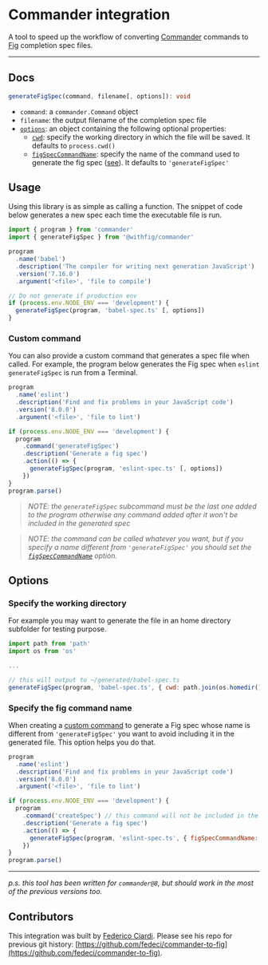 # Commander integration
A tool to speed up the workflow of converting [Commander](https://github.com/tj/commander.js) commands to [Fig](https://github.com/withfig/autocomplete) completion spec files.

---

## Docs

```ts
generateFigSpec(command, filename[, options]): void
```

- `command`: a `commander.Command` object
- `filename`: the output filename of the completion spec file
- [`options`](#options): an object containing the following optional properties:
  - [`cwd`](#specify-the-working-directory): specify the working directory in which the file will be saved. It defaults to `process.cwd()`
  - [`figSpecCommandName`](#specify-the-fig-command-name): specify the name of the command used to generate the fig spec ([see](#custom-command)). It defaults to `'generateFigSpec'`

## Usage
Using this library is as simple as calling a function.
The snippet of code below generates a new spec each time the executable file is run.
```js
import { program } from 'commander'
import { generateFigSpec } from '@withfig/commander'

program
  .name('babel')
  .description('The compiler for writing next generation JavaScript')
  .version('7.16.0')
  .argument('<file>', 'file to compile')

// Do not generate if production env
if (process.env.NODE_ENV === 'development') {
  generateFigSpec(program, 'babel-spec.ts' [, options])
}
```

### Custom command
You can also provide a custom command that generates a spec file when called. For example, the program below generates the Fig spec when `eslint generateFigSpec` is run from a Terminal.

```js
program
  .name('eslint')
  .description('Find and fix problems in your JavaScript code')
  .version('8.0.0')
  .argument('<file>', 'file to lint')

if (process.env.NODE_ENV === 'development') {
  program
    .command('generateFigSpec')
    .description('Generate a fig spec')
    .action(() => {
      generateFigSpec(program, 'eslint-spec.ts' [, options])
    })
}
program.parse()
```
> _NOTE: the `generateFigSpec` subcommand must be the last one added to the program otherwise any command added after it won't be included in the generated spec_

> _NOTE: the command can be called whatever you want, but if you specify a name different from `'generateFigSpec'` you should set the [`figSpecCommandName`](#specify-the-fig-command-name) option._

## Options
### Specify the working directory

For example you may want to generate the file in an home directory subfolder for testing purpose.

```js
import path from 'path'
import os from 'os'

...

// this will output to ~/generated/babel-spec.ts
generateFigSpec(program, 'babel-spec.ts', { cwd: path.join(os.homedir(), 'generated') })
```

### Specify the fig command name
When creating a [custom command](#custom-command) to generate a Fig spec whose name is different from `'generateFigSpec'` you want to avoid including it in the generated file. This option helps you do that.

```js
program
  .name('eslint')
  .description('Find and fix problems in your JavaScript code')
  .version('8.0.0')
  .argument('<file>', 'file to lint')

if (process.env.NODE_ENV === 'development') {
  program
    .command('createSpec') // this command will not be included in the generated spec
    .description('Generate a fig spec')
    .action(() => {
      generateFigSpec(program, 'eslint-spec.ts', { figSpecCommandName: 'createSpec' })
    })
}
program.parse()
```

---

_p.s. this tool has been written for `commander@8`, but should work in the most of the previous versions too._

## Contributors
This integration was built by [Federico Ciardi](https://github.com/fedeci/). Please see his repo for previous git history: [https://github.com/fedeci/commander-to-fig](https://github.com/fedeci/commander-to-fig).
